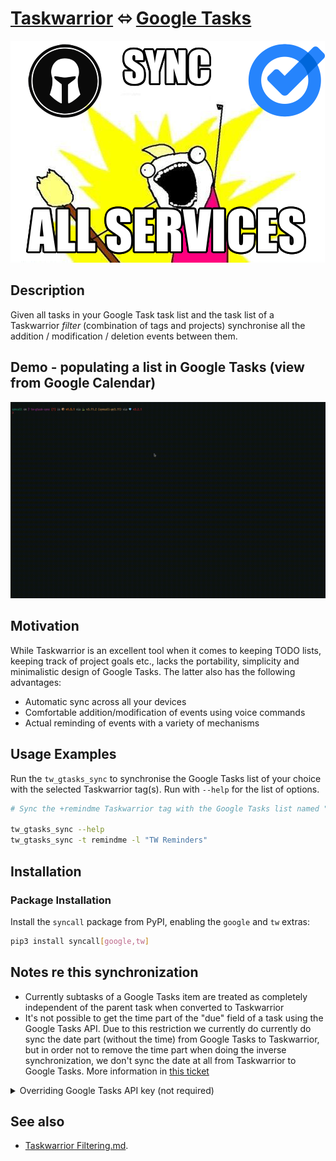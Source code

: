 # [Taskwarrior](https://taskwarrior.org/) ⬄ [Google Tasks](https://support.google.com/tasks/answer/7675772)

![logo](misc/meme-tw-gtasks.png)

## Description

Given all tasks in your Google Task task list and the task list of a Taskwarrior
_filter_ (combination of tags and projects) synchronise all the addition /
modification / deletion events between them.

## Demo - populating a list in Google Tasks (view from Google Calendar)

![demo_gif](misc/tw_gtasks_sync.gif)

## Motivation

While Taskwarrior is an excellent tool when it comes to keeping TODO lists,
keeping track of project goals etc., lacks the portability, simplicity and
minimalistic design of Google Tasks. The latter also has the following
advantages:

- Automatic sync across all your devices
- Comfortable addition/modification of events using voice commands
- Actual reminding of events with a variety of mechanisms

## Usage Examples

Run the `tw_gtasks_sync` to synchronise the Google Tasks list of your choice with
the selected Taskwarrior tag(s). Run with `--help` for the list of options.

```sh
# Sync the +remindme Taskwarrior tag with the Google Tasks list named "TW Reminders"

tw_gtasks_sync --help
tw_gtasks_sync -t remindme -l "TW Reminders"
```

## Installation

### Package Installation

Install the `syncall` package from PyPI, enabling the `google` and `tw`
extras:

```sh
pip3 install syncall[google,tw]
```

## Notes re this synchronization

- Currently subtasks of a Google Tasks item are treated as completely
  independent of the parent task when converted to Taskwarrior
- It's not possible to get the time part of the "due" field of a task using the
  Google Tasks API. Due to this restriction we currently do currently do sync
  the date part (without the time) from Google Tasks to Taskwarrior, but in
  order not to remove the time part when doing the inverse synchronization, we
  don't sync the date at all from Taskwarrior to Google Tasks. More
  information in [this ticket](https://issuetracker.google.com/u/1/issues/128979662)

<details>
<summary>Overriding Google Tasks API key (not required)</summary>

**This step isn't since the Google Console app of this project is now verified.**

At the moment the Google Console app that makes use of the Google Tasks API is
still in Testing mode and awaiting approval from Google. This means that if it
raches more than 100 users, the integration may stop working for you. In that
case in order to use this integration you will have to register for your own
developer account with the Google Tasks API with the following steps:

Firstly, remove the `~/.gtasks_credentials.pickle` file on your system since
that will be reused if found by the app.

For creating your own Google Cloud Developer App:

- Go to the [Google Cloud developer console](tw-gtasks-integration-test)
- Make a new project
- From the sidebar go to `API & Services` and once there click the `ENABLE APIS AND SERVICES` button
- Look for and Enable the `Tasks API`

Your newly created app now has access to the Tasks API. We now have to create
and download the credentials:

- Again, from the sidebar under `API And Services` click `Credentials`
- In the Google Tasks API screen, click the `CREATE CREDENTIALS` button.
- Select the `User data` radio button (not the `Application data`).
- Fill in the `OAuth Consent Screen` information (shouldn't affect the process)
- Allow the said credentials to access the following scopes:
  - `Create, edit, organize, and delete all your tasks`
  - `View your tasks`
- Create a new `OAuth Client ID`. Set the type to `Desktop App` (app name is not
  important).
- Finally download the credentials in JSON form by clicking the download button
  as shown below. This is the file you need to point to when running
  `tw_gtasks_sync`.

  ![download-btn](misc/gcal-json-btn.png)

To specify your custom credentials JSON file use the `--google-secret` flag as follows:

```sh
tw_gtasks_sync -l "<list-name>" -t "<taskwarrior-tag>" --google-secret "<path/to/downloaded/json/file>"
```

</details>

## See also

- <a href="https://github.com/bergercookie/syncall/blob/master/docs/tw-filtering.md">Taskwarrior Filtering.md</a>.
